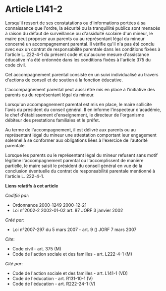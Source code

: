 # Article L141-2

Lorsqu'il ressort de ses constatations ou d'informations portées à sa connaissance que l'ordre, la sécurité ou la
tranquillité publics sont menacés à raison du défaut de surveillance ou d'assiduité scolaire d'un mineur, le maire peut
proposer aux parents ou au représentant légal du mineur concerné un accompagnement parental. Il vérifie qu'il n'a pas été
conclu avec eux un contrat de responsabilité parentale dans les conditions fixées à l'article L. 222-4-1 du présent code et
qu'aucune mesure d'assistance éducative n'a été ordonnée dans les conditions fixées à l'article 375 du code civil.

Cet accompagnement parental consiste en un suivi individualisé au travers d'actions de conseil et de soutien à la fonction
éducative.

L'accompagnement parental peut aussi être mis en place à l'initiative des parents ou du représentant légal du mineur.

Lorsqu'un accompagnement parental est mis en place, le maire sollicite l'avis du président du conseil général. Il en informe
l'inspecteur d'académie, le chef d'établissement d'enseignement, le directeur de l'organisme débiteur des prestations
familiales et le préfet.

Au terme de l'accompagnement, il est délivré aux parents ou au représentant légal du mineur une attestation comportant leur
engagement solennel à se conformer aux obligations liées à l'exercice de l'autorité parentale.

Lorsque les parents ou le représentant légal du mineur refusent sans motif légitime l'accompagnement parental ou
l'accomplissent de manière partielle, le maire saisit le président du conseil général en vue de la conclusion éventuelle du
contrat de responsabilité parentale mentionné à l'article L. 222-4-1.

**Liens relatifs à cet article**

_Codifié par_:

  - Ordonnance 2000-1249 2000-12-21
  - Loi n°2002-2 2002-01-02 art. 87 JORF 3 janvier 2002

_Créé par_:

  - Loi n°2007-297 du 5 mars 2007 - art. 9 () JORF 7 mars 2007

_Cite_:

  - Code civil - art. 375 (M)
  - Code de l'action sociale et des familles - art. L222-4-1 (M)

_Cité par_:

  - Code de l'action sociale et des familles - art. L141-1 (VD)
  - Code de l'éducation - art. R131-10-1 (V)
  - Code de l'éducation - art. R222-24-1 (V)
